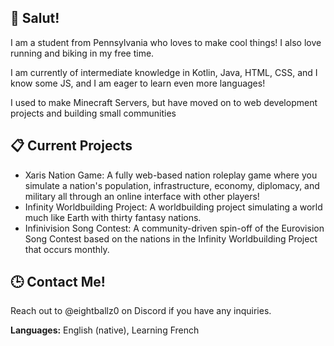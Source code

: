 ## 👋 Salut!

I am a student from Pennsylvania who loves to make cool things! I also love running and biking in my free time.

I am currently of intermediate knowledge in Kotlin, Java, HTML, CSS, and I know some JS, and I am eager to learn even more languages!

I used to make Minecraft Servers, but have moved on to web development projects and building small communities

## 📋 Current Projects

- Xaris Nation Game: A fully web-based nation roleplay game where you simulate a nation's population, infrastructure, economy, diplomacy, and military all through an online interface with other players!
- Infinity Worldbuilding Project: A worldbuilding project simulating a world much like Earth with thirty fantasy nations.
- Infinivision Song Contest: A community-driven spin-off of the Eurovision Song Contest based on the nations in the Infinity Worldbuilding Project that occurs monthly.

## 🕒 Contact Me!

Reach out to @eightballz0 on Discord if you have any inquiries.

**Languages:** English (native), Learning French
